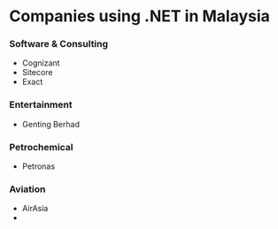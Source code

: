 # Companies using .NET in Malaysia

### Software & Consulting
- Cognizant
- Sitecore
- Exact

### Entertainment
- Genting Berhad
  
### Petrochemical
- Petronas

### Aviation
- AirAsia
- 
